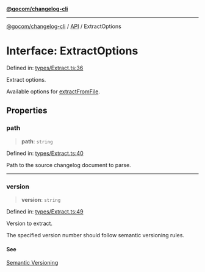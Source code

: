 [**@gocom/changelog-cli**](../README.md)

***

[@gocom/changelog-cli](../README.md) / [API](../Public/API.md) / ExtractOptions

# Interface: ExtractOptions

Defined in: [types/Extract.ts:36](https://github.com/gocom/changelog-cli/blob/6a6f2390ca20a0773e2ec88bf49ba6615a3c61f9/src/types/Extract.ts#L36)

Extract options.

Available options for [extractFromFile](../API/API.extractFromFile.md).

## Properties

### path

> **path**: `string`

Defined in: [types/Extract.ts:40](https://github.com/gocom/changelog-cli/blob/6a6f2390ca20a0773e2ec88bf49ba6615a3c61f9/src/types/Extract.ts#L40)

Path to the source changelog document to parse.

***

### version

> **version**: `string`

Defined in: [types/Extract.ts:49](https://github.com/gocom/changelog-cli/blob/6a6f2390ca20a0773e2ec88bf49ba6615a3c61f9/src/types/Extract.ts#L49)

Version to extract.

The specified version number should follow semantic versioning rules.

#### See

[Semantic Versioning](https://semver.org/)
